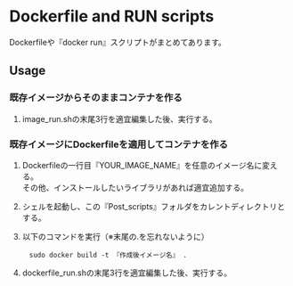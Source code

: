 # Dockerfile and RUN scripts

Dockerfileや『docker run』スクリプトがまとめてあります。

## Usage

### 既存イメージからそのままコンテナを作る
  
1. image_run.shの末尾3行を適宜編集した後、実行する。

### 既存イメージにDockerfileを適用してコンテナを作る
1. Dockerfileの一行目『YOUR_IMAGE_NAME』を任意のイメージ名に変える。  
  その他、インストールしたいライブラリがあれば適宜追加する。
    
2. シェルを起動し、この『Post_scripts』フォルダをカレントディレクトリとする。  
  
3. 以下のコマンドを実行（※末尾の.を忘れないように）  

```
     sudo docker build -t 『作成後イメージ名』 .
```
    
4. dockerfile_run.shの末尾3行を適宜編集した後、実行する。
